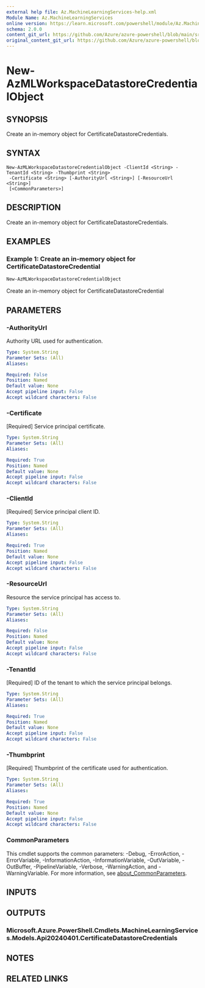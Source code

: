 ```yaml
---
external help file: Az.MachineLearningServices-help.xml
Module Name: Az.MachineLearningServices
online version: https://learn.microsoft.com/powershell/module/Az.MachineLearningServices/new-AzMLWorkspaceDatastoreCredentialObject
schema: 2.0.0
content_git_url: https://github.com/Azure/azure-powershell/blob/main/src/MachineLearningServices/MachineLearningServices/help/New-AzMLWorkspaceDatastoreCredentialObject.md
original_content_git_url: https://github.com/Azure/azure-powershell/blob/main/src/MachineLearningServices/MachineLearningServices/help/New-AzMLWorkspaceDatastoreCredentialObject.md
---
```


# New-AzMLWorkspaceDatastoreCredentialObject

## SYNOPSIS
Create an in-memory object for CertificateDatastoreCredentials.

## SYNTAX

```
New-AzMLWorkspaceDatastoreCredentialObject -ClientId <String> -TenantId <String> -Thumbprint <String>
 -Certificate <String> [-AuthorityUrl <String>] [-ResourceUrl <String>]
 [<CommonParameters>]
```

## DESCRIPTION
Create an in-memory object for CertificateDatastoreCredentials.

## EXAMPLES

### Example 1: Create an in-memory object for CertificateDatastoreCredential
```powershell
New-AzMLWorkspaceDatastoreCredentialObject
```

Create an in-memory object for CertificateDatastoreCredential

## PARAMETERS

### -AuthorityUrl
Authority URL used for authentication.

```yaml
Type: System.String
Parameter Sets: (All)
Aliases:

Required: False
Position: Named
Default value: None
Accept pipeline input: False
Accept wildcard characters: False
```

### -Certificate
[Required] Service principal certificate.

```yaml
Type: System.String
Parameter Sets: (All)
Aliases:

Required: True
Position: Named
Default value: None
Accept pipeline input: False
Accept wildcard characters: False
```

### -ClientId
[Required] Service principal client ID.

```yaml
Type: System.String
Parameter Sets: (All)
Aliases:

Required: True
Position: Named
Default value: None
Accept pipeline input: False
Accept wildcard characters: False
```

### -ResourceUrl
Resource the service principal has access to.

```yaml
Type: System.String
Parameter Sets: (All)
Aliases:

Required: False
Position: Named
Default value: None
Accept pipeline input: False
Accept wildcard characters: False
```

### -TenantId
[Required] ID of the tenant to which the service principal belongs.

```yaml
Type: System.String
Parameter Sets: (All)
Aliases:

Required: True
Position: Named
Default value: None
Accept pipeline input: False
Accept wildcard characters: False
```

### -Thumbprint
[Required] Thumbprint of the certificate used for authentication.

```yaml
Type: System.String
Parameter Sets: (All)
Aliases:

Required: True
Position: Named
Default value: None
Accept pipeline input: False
Accept wildcard characters: False
```

### CommonParameters
This cmdlet supports the common parameters: -Debug, -ErrorAction, -ErrorVariable, -InformationAction, -InformationVariable, -OutVariable, -OutBuffer, -PipelineVariable, -Verbose, -WarningAction, and -WarningVariable. For more information, see [about_CommonParameters](http://go.microsoft.com/fwlink/?LinkID=113216).

## INPUTS

## OUTPUTS

### Microsoft.Azure.PowerShell.Cmdlets.MachineLearningServices.Models.Api20240401.CertificateDatastoreCredentials

## NOTES

## RELATED LINKS

